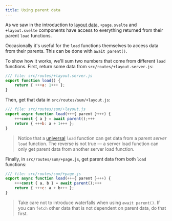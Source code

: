 ```yaml
---
title: Using parent data
---
```


As we saw in the introduction to [layout data](/tutorial/layout-data), `+page.svelte` and `+layout.svelte` components have access to everything returned from their parent `load` functions.

Occasionally it's useful for the `load` functions themselves to access data from their parents. This can be done with `await parent()`.

To show how it works, we'll sum two numbers that come from different `load` functions. First, return some data from `src/routes/+layout.server.js`:

```js
/// file: src/routes/+layout.server.js
export function load() {
	return { +++a: 1+++ };
}
```

Then, get that data in `src/routes/sum/+layout.js`:

```js
/// file: src/routes/sum/+layout.js
export async function load(+++{ parent }+++) {
	+++const { a } = await parent();+++
	return { +++b: a + 1+++ };
}
```

> Notice that a [universal](/tutorial/universal-load-functions) `load` function can get data from a parent _server_ `load` function. The reverse is not true — a server load function can only get parent data from another server load function.

Finally, in `src/routes/sum/+page.js`, get parent data from both `load` functions:

```js
/// file: src/routes/sum/+page.js
export async function load(+++{ parent }+++) {
	+++const { a, b } = await parent();+++
	return { +++c: a + b+++ };
}
```

> Take care not to introduce waterfalls when using `await parent()`. If you can `fetch` other data that is not dependent on parent data, do that first.
